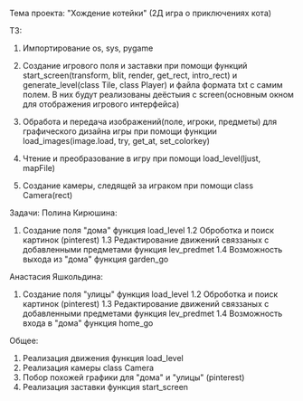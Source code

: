 Тема проекта: "Хождение котейки"
(2Д игра о приключениях кота)

ТЗ:
1. Импортирование os, sys, pygame

2. Создание игрового поля и заставки при помощи функций start_screen(transform, blit, render, get_rect, intro_rect) и generate_level(class Tile, class Player) и файла формата txt с самим полем. В них будут реализованы деёстыия с screen(основным окном для отображения игрового интерфейса)

3. Обработа и передача изображений(поле, игроки, предметы) для графического дизайна игры при помощи функции load_images(image.load, try, get_at, set_colorkey)

4. Чтение и преобразование в игру при помощи load_level(ljust, mapFile)

5. Создание камеры, следящей за играком при помощи class Camera(rect)


Задачи:
Полина Кирюшина:
1. Создание поля "дома" функция load_level
1.2 Оброботка и поиск картинок (pinterest)
1.3 Редактирование движений связзаных с добавленными предметами функция lev_predmet
1.4 Возможность выхода из "дома" функция garden_go

Анастасия Яшкольдина:
1. Создание поля "улицы" функция load_level
1.2 Оброботка и поиск картинок (pinterest)
1.3 Редактирование движений связзаных с добавленными предметами функция lev_predmet
1.4 Возможность входа в "дома" функция home_go

Общее:
1. Реализация движения функция load_level
2. Реализация камеры class Camera
3. Побор похожей графики для "дома" и "улицы" (pinterest)
4. Реализация заставки функция start_screen

